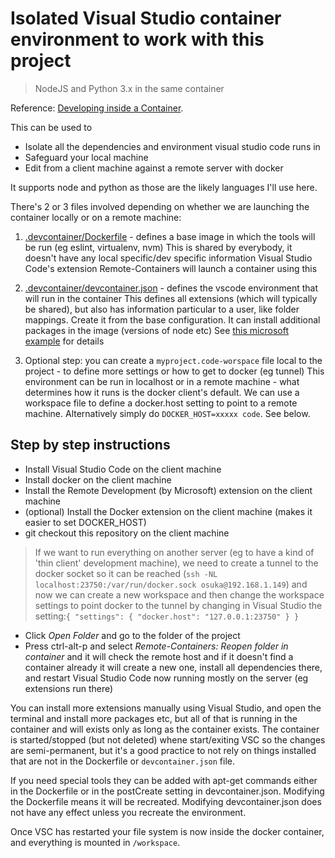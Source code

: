 # Isolated Visual Studio container environment to work with this project

> NodeJS and Python 3.x in the same container

Reference: [Developing inside a Container](https://code.visualstudio.com/docs/remote/containers).

This can be used to

* Isolate all the dependencies and environment visual studio code runs in
* Safeguard your local machine
* Edit from a client machine against a remote server with docker

It supports node and python as those are the likely languages I'll use here.

There's 2 or 3 files involved depending on whether we are launching the container locally or on a remote machine:

1. [.devcontainer/Dockerfile](./.devcontainer/Dockerfile) - defines a base image in which the tools will be run (eg eslint, virtualenv, nvm)
     This is shared by everybody, it doesn't have any local specific/dev specific information
     Visual Studio Code's extension Remote-Containers will launch a container using this

2. [.devcontainer/devcontainer.json](./.devcontainer/devcontainer.json) - defines the vscode environment that will run in the container
     This defines all extensions (which will typically be shared), but also has information
     particular to a user, like folder mappings. Create it from the base configuration.
     It can install additional packages in the image (versions of node etc)
     See [this microsoft example](https://aka.ms/vscode-remote/devcontainer.json) for details

3. Optional step: you can create a `myproject.code-worspace` file local to the project - to define more settings or how to get to docker (eg tunnel)
     This environment can be run in localhost or in a remote machine - what determines how it runs is
     the docker client's default. We can use a workspace file to define a docker.host setting to
     point to a remote machine. Alternatively simply do `DOCKER_HOST=xxxxx code`. See below.

## Step by step instructions

* Install Visual Studio Code on the client machine
* Install docker on the client machine
* Install the Remote Development (by Microsoft) extension on the client machine
* (optional) Install the Docker extension on the client machine (makes it easier to set DOCKER_HOST)
* git checkout this repository on the client machine

> If we want to run everything on another server (eg to have a kind of 'thin client' development machine), we need to create a tunnel to the docker socket so it can be reached (`ssh -NL localhost:23750:/var/run/docker.sock osuka@192.168.1.149`) and now we can create a new workspace and then change the workspace settings to point docker to the tunnel by changing in Visual Studio the setting:`{ "settings": { "docker.host": "127.0.0.1:23750" } }`

* Click _Open Folder_ and go to the folder of the project
* Press ctrl-alt-p and select _Remote-Containers: Reopen folder in container_ and it will check the remote host and if it doesn't find a container already it will create a new one, install all dependencies there, and restart Visual Studio Code now running mostly on the server (eg extensions run there)

You can install more extensions manually using Visual Studio, and open the terminal and install more packages etc, but all of that is running in the container and will exists only as long as the container exists. The container is started/stopped (but not deleted) whene start/exiting VSC so the changes are semi-permanent, but it's a good practice to not rely on things installed that are not in the Dockerfile or `devcontainer.json` file.

If you need special tools they can be added with apt-get commands either in the Dockerfile or in the postCreate setting in devcontainer.json. Modifying the Dockerfile means it will be recreated. Modifying devcontainer.json does not have any effect unless you recreate the environment.

Once VSC has restarted your file system is now inside the docker container, and everything is mounted in `/workspace`.
